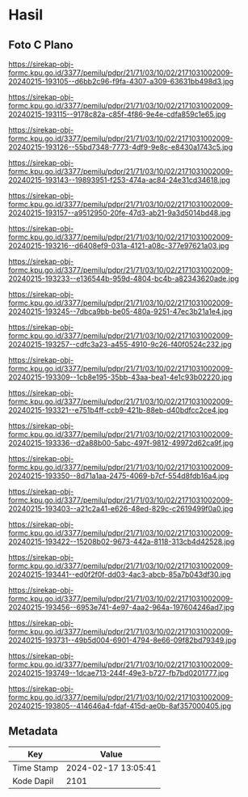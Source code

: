 # Hasil

## Foto C Plano

https://sirekap-obj-formc.kpu.go.id/3377/pemilu/pdpr/21/71/03/10/02/2171031002009-20240215-193105--d6bb2c96-f9fa-4307-a309-63631bb498d3.jpg

https://sirekap-obj-formc.kpu.go.id/3377/pemilu/pdpr/21/71/03/10/02/2171031002009-20240215-193115--9178c82a-c85f-4f86-9e4e-cdfa859c1e65.jpg

https://sirekap-obj-formc.kpu.go.id/3377/pemilu/pdpr/21/71/03/10/02/2171031002009-20240215-193126--55bd7348-7773-4df9-9e8c-e8430a1743c5.jpg

https://sirekap-obj-formc.kpu.go.id/3377/pemilu/pdpr/21/71/03/10/02/2171031002009-20240215-193143--19893951-f253-474a-ac84-24e31cd34618.jpg

https://sirekap-obj-formc.kpu.go.id/3377/pemilu/pdpr/21/71/03/10/02/2171031002009-20240215-193157--a9512950-20fe-47d3-ab21-9a3d5014bd48.jpg

https://sirekap-obj-formc.kpu.go.id/3377/pemilu/pdpr/21/71/03/10/02/2171031002009-20240215-193216--d6408ef9-031a-4121-a08c-377e97621a03.jpg

https://sirekap-obj-formc.kpu.go.id/3377/pemilu/pdpr/21/71/03/10/02/2171031002009-20240215-193233--e136544b-959d-4804-bc4b-a82343620ade.jpg

https://sirekap-obj-formc.kpu.go.id/3377/pemilu/pdpr/21/71/03/10/02/2171031002009-20240215-193245--7dbca9bb-be05-480a-9251-47ec3b21a1e4.jpg

https://sirekap-obj-formc.kpu.go.id/3377/pemilu/pdpr/21/71/03/10/02/2171031002009-20240215-193257--cdfc3a23-a455-4910-9c26-f40f0524c232.jpg

https://sirekap-obj-formc.kpu.go.id/3377/pemilu/pdpr/21/71/03/10/02/2171031002009-20240215-193309--1cb8e195-35bb-43aa-bea1-4e1c93b02220.jpg

https://sirekap-obj-formc.kpu.go.id/3377/pemilu/pdpr/21/71/03/10/02/2171031002009-20240215-193321--e751b4ff-ccb9-421b-88eb-d40bdfcc2ce4.jpg

https://sirekap-obj-formc.kpu.go.id/3377/pemilu/pdpr/21/71/03/10/02/2171031002009-20240215-193336--d2a88b00-5abc-497f-9812-49972d62ca9f.jpg

https://sirekap-obj-formc.kpu.go.id/3377/pemilu/pdpr/21/71/03/10/02/2171031002009-20240215-193350--8d71a1aa-2475-4069-b7cf-554d8fdb16a4.jpg

https://sirekap-obj-formc.kpu.go.id/3377/pemilu/pdpr/21/71/03/10/02/2171031002009-20240215-193403--a21c2a41-e626-48ed-829c-c2619499f0a0.jpg

https://sirekap-obj-formc.kpu.go.id/3377/pemilu/pdpr/21/71/03/10/02/2171031002009-20240215-193422--15208b02-9673-442a-8118-313cb4d42528.jpg

https://sirekap-obj-formc.kpu.go.id/3377/pemilu/pdpr/21/71/03/10/02/2171031002009-20240215-193441--ed0f2f0f-dd03-4ac3-abcb-85a7b043df30.jpg

https://sirekap-obj-formc.kpu.go.id/3377/pemilu/pdpr/21/71/03/10/02/2171031002009-20240215-193456--6953e741-4e97-4aa2-964a-197604246ad7.jpg

https://sirekap-obj-formc.kpu.go.id/3377/pemilu/pdpr/21/71/03/10/02/2171031002009-20240215-193731--49b5d004-6901-4794-8e66-09f82bd79349.jpg

https://sirekap-obj-formc.kpu.go.id/3377/pemilu/pdpr/21/71/03/10/02/2171031002009-20240215-193749--1dcae713-244f-49e3-b727-fb7bd0201777.jpg

https://sirekap-obj-formc.kpu.go.id/3377/pemilu/pdpr/21/71/03/10/02/2171031002009-20240215-193805--414646a4-fdaf-415d-ae0b-8af357000405.jpg


## Metadata

| Key        | Value               |
| ---------- | ------------------- |
| Time Stamp | 2024-02-17 13:05:41 |
| Kode Dapil | 2101                |



